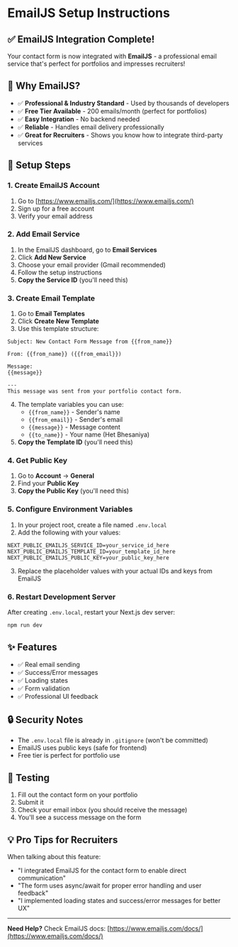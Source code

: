 # EmailJS Setup Instructions

## ✅ EmailJS Integration Complete!

Your contact form is now integrated with **EmailJS** - a professional email service that's perfect for portfolios and impresses recruiters!

## 🚀 Why EmailJS?

- ✅ **Professional & Industry Standard** - Used by thousands of developers
- ✅ **Free Tier Available** - 200 emails/month (perfect for portfolios)
- ✅ **Easy Integration** - No backend needed
- ✅ **Reliable** - Handles email delivery professionally
- ✅ **Great for Recruiters** - Shows you know how to integrate third-party services

## 📝 Setup Steps

### 1. Create EmailJS Account
1. Go to [https://www.emailjs.com/](https://www.emailjs.com/)
2. Sign up for a free account
3. Verify your email address

### 2. Add Email Service
1. In the EmailJS dashboard, go to **Email Services**
2. Click **Add New Service**
3. Choose your email provider (Gmail recommended)
4. Follow the setup instructions
5. **Copy the Service ID** (you'll need this)

### 3. Create Email Template
1. Go to **Email Templates**
2. Click **Create New Template**
3. Use this template structure:

```
Subject: New Contact Form Message from {{from_name}}

From: {{from_name}} ({{from_email}})

Message:
{{message}}

---
This message was sent from your portfolio contact form.
```

4. The template variables you can use:
   - `{{from_name}}` - Sender's name
   - `{{from_email}}` - Sender's email
   - `{{message}}` - Message content
   - `{{to_name}}` - Your name (Het Bhesaniya)
5. **Copy the Template ID** (you'll need this)

### 4. Get Public Key
1. Go to **Account** → **General**
2. Find your **Public Key**
3. **Copy the Public Key** (you'll need this)

### 5. Configure Environment Variables
1. In your project root, create a file named `.env.local`
2. Add the following with your values:

```env
NEXT_PUBLIC_EMAILJS_SERVICE_ID=your_service_id_here
NEXT_PUBLIC_EMAILJS_TEMPLATE_ID=your_template_id_here
NEXT_PUBLIC_EMAILJS_PUBLIC_KEY=your_public_key_here
```

3. Replace the placeholder values with your actual IDs and keys from EmailJS

### 6. Restart Development Server
After creating `.env.local`, restart your Next.js dev server:
```bash
npm run dev
```

## ✨ Features

- ✅ Real email sending
- ✅ Success/Error messages
- ✅ Loading states
- ✅ Form validation
- ✅ Professional UI feedback

## 🔒 Security Notes

- The `.env.local` file is already in `.gitignore` (won't be committed)
- EmailJS uses public keys (safe for frontend)
- Free tier is perfect for portfolio use

## 📧 Testing

1. Fill out the contact form on your portfolio
2. Submit it
3. Check your email inbox (you should receive the message)
4. You'll see a success message on the form

## 💡 Pro Tips for Recruiters

When talking about this feature:
- "I integrated EmailJS for the contact form to enable direct communication"
- "The form uses async/await for proper error handling and user feedback"
- "I implemented loading states and success/error messages for better UX"

---

**Need Help?** Check EmailJS docs: [https://www.emailjs.com/docs/](https://www.emailjs.com/docs/)

